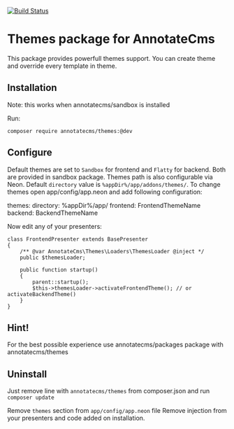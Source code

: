 [![Build Status](https://travis-ci.org/annotatecms/themes.svg)](https://travis-ci.org/annotatecms/themes)

Themes package for AnnotateCms
==============================

This package provides powerfull themes support. You can create theme and override every template in theme.

Installation
------------

Note: this works when annotatecms/sandbox is installed

Run:

    composer require annotatecms/themes:@dev

Configure
---------

Default themes are set to `Sandbox` for frontend and `Flatty` for backend. Both are provided in sandbox package.
Themes path is also configurable via Neon. Default `directory` value is `%appDir%/app/addons/themes/`.
To change themes open app/config/app.neon and add following configuration:

  themes:
    directory: %appDir%/app/
    frontend: FrontendThemeName
    backend: BackendThemeName
    
Now edit any of your presenters:

    class FrontendPresenter extends BasePresenter
    {
        /** @var AnnotateCms\Themes\Loaders\ThemesLoader @inject */
        public $themesLoader;
    
        public function startup()
        {
            parent::startup();
            $this->themesLoader->activateFrontendTheme(); // or activateBackendTheme()
        }
    }
    
Hint!
-----

For the best possible experience use annotatecms/packages package with annotatecms/themes
    
Uninstall
---------

Just remove line with `annotatecms/themes` from composer.json and run `composer update`

Remove `themes` section from `app/config/app.neon` file
Remove injection from your presenters and code added on installation.

